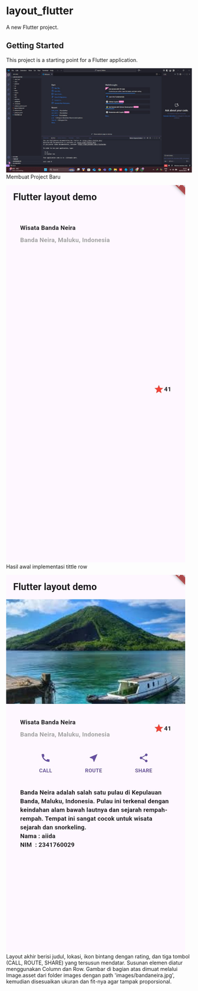 # layout_flutter

A new Flutter project.

## Getting Started

This project is a starting point for a Flutter application.

![Screenshot layout_fluttter](images/1.jpg)
Membuat Project Baru

![Screenshot layout_fluttter](images/2.jpg)
Hasil awal implementasi tittle row

![Screenshot layout_fluttter](images/03.jpg)
Layout akhir berisi judul, lokasi, ikon bintang dengan rating, dan tiga tombol (CALL, ROUTE, SHARE) yang tersusun mendatar. Susunan elemen diatur menggunakan Column dan Row. Gambar di bagian atas dimuat melalui Image.asset dari folder images dengan path 'images/bandaneira.jpg', kemudian disesuaikan ukuran dan fit-nya agar tampak proporsional.